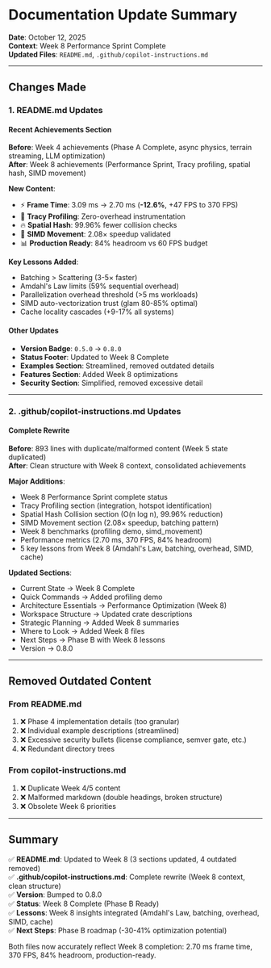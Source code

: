 # Documentation Update Summary

**Date**: October 12, 2025  
**Context**: Week 8 Performance Sprint Complete  
**Updated Files**: `README.md`, `.github/copilot-instructions.md`

---

## Changes Made

### 1. README.md Updates

#### Recent Achievements Section
**Before**: Week 4 achievements (Phase A Complete, async physics, terrain streaming, LLM optimization)  
**After**: Week 8 achievements (Performance Sprint, Tracy profiling, spatial hash, SIMD movement)

**New Content**:
- ⚡ **Frame Time**: 3.09 ms → 2.70 ms (**-12.6%**, +47 FPS to 370 FPS)
- 🎯 **Tracy Profiling**: Zero-overhead instrumentation
- 🔥 **Spatial Hash**: 99.96% fewer collision checks
- 🚀 **SIMD Movement**: 2.08× speedup validated
- 📊 **Production Ready**: 84% headroom vs 60 FPS budget

**Key Lessons Added**:
- Batching > Scattering (3-5× faster)
- Amdahl's Law limits (59% sequential overhead)
- Parallelization overhead threshold (>5 ms workloads)
- SIMD auto-vectorization trust (glam 80-85% optimal)
- Cache locality cascades (+9-17% all systems)

#### Other Updates
- **Version Badge**: `0.5.0` → `0.8.0`
- **Status Footer**: Updated to Week 8 Complete
- **Examples Section**: Streamlined, removed outdated details
- **Features Section**: Added Week 8 optimizations
- **Security Section**: Simplified, removed excessive detail

---

### 2. .github/copilot-instructions.md Updates

#### Complete Rewrite
**Before**: 893 lines with duplicate/malformed content (Week 5 state duplicated)  
**After**: Clean structure with Week 8 context, consolidated achievements

**Major Additions**:
- Week 8 Performance Sprint complete status
- Tracy Profiling section (integration, hotspot identification)
- Spatial Hash Collision section (O(n log n), 99.96% reduction)
- SIMD Movement section (2.08× speedup, batching pattern)
- Week 8 benchmarks (profiling demo, simd_movement)
- Performance metrics (2.70 ms, 370 FPS, 84% headroom)
- 5 key lessons from Week 8 (Amdahl's Law, batching, overhead, SIMD, cache)

**Updated Sections**:
- Current State → Week 8 Complete
- Quick Commands → Added profiling demo
- Architecture Essentials → Performance Optimization (Week 8)
- Workspace Structure → Updated crate descriptions
- Strategic Planning → Added Week 8 summaries
- Where to Look → Added Week 8 files
- Next Steps → Phase B with Week 8 lessons
- Version → 0.8.0

---

## Removed Outdated Content

### From README.md
1. ❌ Phase 4 implementation details (too granular)
2. ❌ Individual example descriptions (streamlined)
3. ❌ Excessive security bullets (license compliance, semver gate, etc.)
4. ❌ Redundant directory trees

### From copilot-instructions.md
1. ❌ Duplicate Week 4/5 content
2. ❌ Malformed markdown (double headings, broken structure)
3. ❌ Obsolete Week 6 priorities

---

## Summary

✅ **README.md**: Updated to Week 8 (3 sections updated, 4 outdated removed)  
✅ **.github/copilot-instructions.md**: Complete rewrite (Week 8 context, clean structure)  
✅ **Version**: Bumped to 0.8.0  
✅ **Status**: Week 8 Complete (Phase B Ready)  
✅ **Lessons**: Week 8 insights integrated (Amdahl's Law, batching, overhead, SIMD, cache)  
✅ **Next Steps**: Phase B roadmap (-30-41% optimization potential)  

Both files now accurately reflect Week 8 completion: 2.70 ms frame time, 370 FPS, 84% headroom, production-ready.
